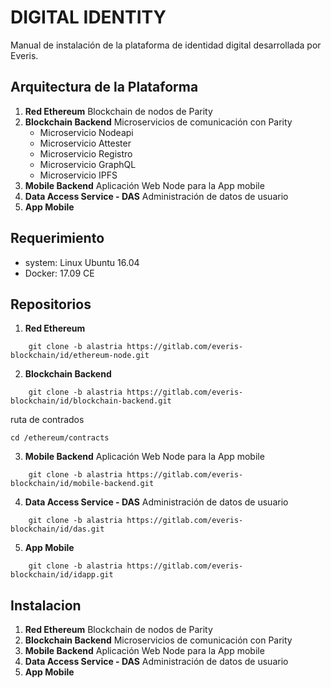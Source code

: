 # DIGITAL IDENTITY
Manual de instalación de la plataforma de identidad digital desarrollada por
Everis. 

## Arquitectura de la Plataforma

1. **Red Ethereum**  Blockchain de nodos de Parity
2. **Blockchain Backend**  Microservicios de comunicación con Parity
    - Microservicio Nodeapi
    - Microservicio Attester
    - Microservicio Registro
    - Microservicio GraphQL
    - Microservicio IPFS
3. **Mobile Backend**  Aplicación Web Node para la App mobile
4. **Data Access Service - DAS** Administración de datos de usuario
5. **App Mobile**

## Requerimiento

- system: Linux Ubuntu 16.04
- Docker: 17.09 CE

## Repositorios

1. **Red Ethereum** 
```
    git clone -b alastria https://gitlab.com/everis-blockchain/id/ethereum-node.git
```
2. **Blockchain Backend**  
```
    git clone -b alastria https://gitlab.com/everis-blockchain/id/blockchain-backend.git
```

ruta de contrados
```
cd /ethereum/contracts
````

3. **Mobile Backend**  Aplicación Web Node para la App mobile
```
    git clone -b alastria https://gitlab.com/everis-blockchain/id/mobile-backend.git
```
4. **Data Access Service - DAS** Administración de datos de usuario
```
    git clone -b alastria https://gitlab.com/everis-blockchain/id/das.git
```
5. **App Mobile**
```
    git clone -b alastria https://gitlab.com/everis-blockchain/id/idapp.git
```
## Instalacion

1. **Red Ethereum**  Blockchain de nodos de Parity
2. **Blockchain Backend**  Microservicios de comunicación con Parity
3. **Mobile Backend**  Aplicación Web Node para la App mobile
4. **Data Access Service - DAS** Administración de datos de usuario
5. **App Mobile**
#


